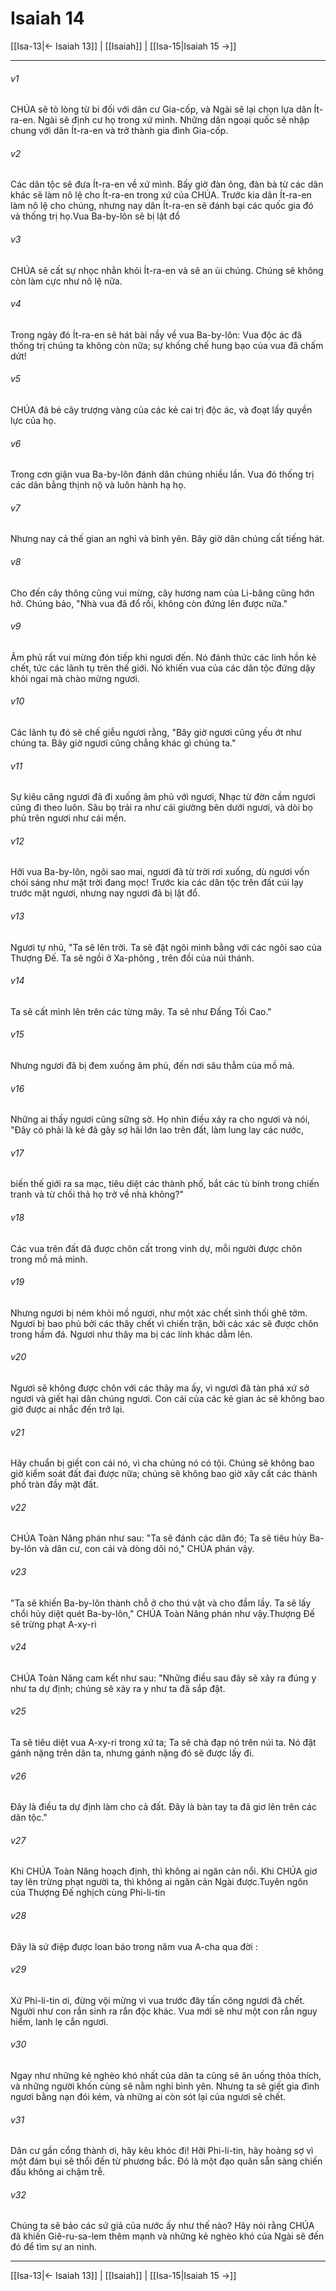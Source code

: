 # Isaiah 14

[[Isa-13|← Isaiah 13]] | [[Isaiah]] | [[Isa-15|Isaiah 15 →]]
***



###### v1 
CHÚA sẽ tỏ lòng từ bi đối với dân cư Gia-cốp, và Ngài sẽ lại chọn lựa dân Ít-ra-en. Ngài sẽ định cư họ trong xứ mình. Những dân ngoại quốc sẽ nhập chung với dân Ít-ra-en và trở thành gia đình Gia-cốp. 

###### v2 
Các dân tộc sẽ đưa Ít-ra-en về xứ mình. Bấy giờ đàn ông, đàn bà từ các dân khác sẽ làm nô lệ cho Ít-ra-en trong xứ của CHÚA. Trước kia dân Ít-ra-en làm nô lệ cho chúng, nhưng nay dân Ít-ra-en sẽ đánh bại các quốc gia đó và thống trị họ.Vua Ba-by-lôn sẽ bị lật đổ 

###### v3 
CHÚA sẽ cất sự nhọc nhằn khỏi Ít-ra-en và sẽ an ủi chúng. Chúng sẽ không còn làm cực như nô lệ nữa. 

###### v4 
Trong ngày đó Ít-ra-en sẽ hát bài nầy về vua Ba-by-lôn: Vua độc ác đã thống trị chúng ta không còn nữa; sự khống chế hung bạo của vua đã chấm dứt! 

###### v5 
CHÚA đã bẻ cây trượng vàng của các kẻ cai trị độc ác, và đoạt lấy quyền lực của họ. 

###### v6 
Trong cơn giận vua Ba-by-lôn đánh dân chúng nhiều lần. Vua đó thống trị các dân bằng thịnh nộ và luôn hành hạ họ. 

###### v7 
Nhưng nay cả thế gian an nghỉ và bình yên. Bây giờ dân chúng cất tiếng hát. 

###### v8 
Cho đến cây thông cũng vui mừng, cây hương nam của Li-băng cũng hớn hở. Chúng bảo, "Nhà vua đã đổ rồi, không còn đứng lên được nữa." 

###### v9 
Âm phủ rất vui mừng đón tiếp khi ngươi đến. Nó đánh thức các linh hồn kẻ chết, tức các lãnh tụ trên thế giới. Nó khiến vua của các dân tộc đứng dậy khỏi ngai mà chào mừng ngươi. 

###### v10 
Các lãnh tụ đó sẽ chế giễu ngươi rằng, "Bây giờ ngươi cũng yếu ớt như chúng ta. Bây giờ ngươi cũng chẳng khác gì chúng ta." 

###### v11 
Sự kiêu căng ngươi đã đi xuống âm phủ với ngươi, Nhạc từ đờn cầm ngươi cũng đi theo luôn. Sâu bọ trải ra như cái giường bên dưới ngươi, và dòi bọ phủ trên ngươi như cái mền. 

###### v12 
Hỡi vua Ba-by-lôn, ngôi sao mai, ngươi đã từ trời rơi xuống, dù ngươi vốn chói sáng như mặt trời đang mọc! Trước kia các dân tộc trên đất cúi lạy trước mặt ngươi, nhưng nay ngươi đã bị lật đổ. 

###### v13 
Ngươi tự nhủ, "Ta sẽ lên trời. Ta sẽ đặt ngôi mình bằng với các ngôi sao của Thượng Đế. Ta sẽ ngồi ở Xa-phông , trên đồi của núi thánh. 

###### v14 
Ta sẽ cất mình lên trên các từng mây. Ta sẽ như Đấng Tối Cao." 

###### v15 
Nhưng ngươi đã bị đem xuống âm phủ, đến nơi sâu thẳm của mồ mả. 

###### v16 
Những ai thấy ngươi cũng sững sờ. Họ nhìn điều xảy ra cho ngươi và nói, "Đây có phải là kẻ đã gây sợ hãi lớn lao trên đất, làm lung lay các nước, 

###### v17 
biến thế giới ra sa mạc, tiêu diệt các thành phố, bắt các tù binh trong chiến tranh và từ chối thả họ trở về nhà không?" 

###### v18 
Các vua trên đất đã được chôn cất trong vinh dự, mỗi người được chôn trong mồ mả mình. 

###### v19 
Nhưng ngươi bị ném khỏi mồ ngươi, như một xác chết sình thối ghê tởm. Ngươi bị bao phủ bởi các thây chết vì chiến trận, bởi các xác sẽ được chôn trong hầm đá. Ngươi như thây ma bị các lính khác dẫm lên. 

###### v20 
Ngươi sẽ không được chôn với các thây ma ấy, vì ngươi đã tàn phá xứ sở ngươi và giết hại dân chúng ngươi. Con cái của các kẻ gian ác sẽ không bao giờ được ai nhắc đến trở lại. 

###### v21 
Hãy chuẩn bị giết con cái nó, vì cha chúng nó có tội. Chúng sẽ không bao giờ kiểm soát đất đai được nữa; chúng sẽ không bao giờ xây cất các thành phố tràn đầy mặt đất. 

###### v22 
CHÚA Toàn Năng phán như sau: "Ta sẽ đánh các dân đó; Ta sẽ tiêu hủy Ba-by-lôn và dân cư, con cái và dòng dõi nó," CHÚA phán vậy. 

###### v23 
"Ta sẽ khiến Ba-by-lôn thành chỗ ở cho thú vật và cho đầm lầy. Ta sẽ lấy chổi hủy diệt quét Ba-by-lôn," CHÚA Toàn Năng phán như vậy.Thượng Đế sẽ trừng phạt A-xy-ri 

###### v24 
CHÚA Toàn Năng cam kết như sau: "Những điều sau đây sẽ xảy ra đúng y như ta dự định; chúng sẽ xảy ra y như ta đã sắp đặt. 

###### v25 
Ta sẽ tiêu diệt vua A-xy-ri trong xứ ta; Ta sẽ chà đạp nó trên núi ta. Nó đặt gánh nặng trên dân ta, nhưng gánh nặng đó sẽ được lấy đi. 

###### v26 
Đây là điều ta dự định làm cho cả đất. Đây là bàn tay ta đã giơ lên trên các dân tộc." 

###### v27 
Khi CHÚA Toàn Năng hoạch định, thì không ai ngăn cản nổi. Khi CHÚA giơ tay lên trừng phạt người ta, thì không ai ngăn cản Ngài được.Tuyên ngôn của Thượng Đế nghịch cùng Phi-li-tin 

###### v28 
Đây là sứ điệp được loan báo trong năm vua A-cha qua đời : 

###### v29 
Xứ Phi-li-tin ơi, đừng vội mừng vì vua trước đây tấn công ngươi đã chết. Người như con rắn sinh ra rắn độc khác. Vua mới sẽ như một con rắn nguy hiểm, lanh lẹ cắn ngươi. 

###### v30 
Ngay như những kẻ nghèo khó nhất của dân ta cũng sẽ ăn uống thỏa thích, và những người khốn cùng sẽ nằm nghỉ bình yên. Nhưng ta sẽ giết gia đình ngươi bằng nạn đói kém, và những ai còn sót lại của ngươi sẽ chết. 

###### v31 
Dân cư gần cổng thành ơi, hãy kêu khóc đi! Hỡi Phi-li-tin, hãy hoảng sợ vì một đám bụi sẽ thổi đến từ phương bắc. Đó là một đạo quân sẵn sàng chiến đấu không ai chậm trễ. 

###### v32 
Chúng ta sẽ bảo các sứ giả của nước ấy như thế nào? Hãy nói rằng CHÚA đã khiến Giê-ru-sa-lem thêm mạnh và những kẻ nghèo khó của Ngài sẽ đến đó để tìm sự an ninh.

***
[[Isa-13|← Isaiah 13]] | [[Isaiah]] | [[Isa-15|Isaiah 15 →]]
